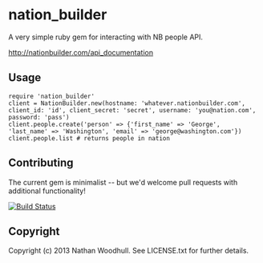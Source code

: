 # nation_builder

A very simple ruby gem for interacting with NB people API. 

http://nationbuilder.com/api_documentation

## Usage

```
require 'nation_builder'
client = NationBuilder.new(hostname: 'whatever.nationbuilder.com', client_id: 'id', client_secret: 'secret', username: 'you@nation.com', password: 'pass')
client.people.create('person' => {'first_name' => 'George', 'last_name' => 'Washington', 'email' => 'george@washington.com'})
client.people.list # returns people in nation
```

## Contributing 

The current gem is minimalist -- but we'd welcome pull requests with additional functionality!

[![Build Status](https://travis-ci.org/controlshift/nation_builder.png?branch=master)](https://travis-ci.org/controlshift/nation_builder)

## Copyright

Copyright (c) 2013 Nathan Woodhull. See LICENSE.txt for
further details.

